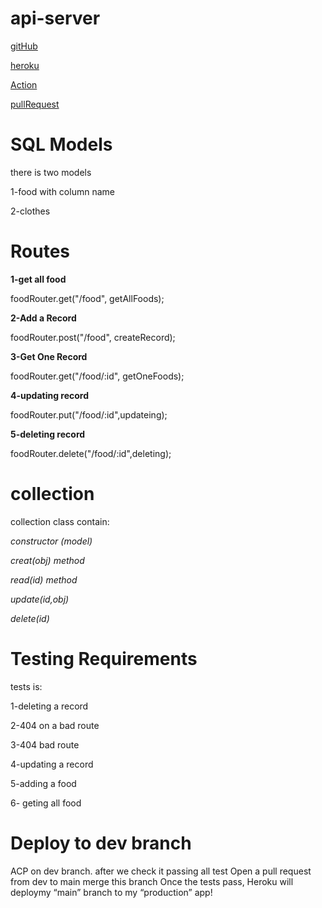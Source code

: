 # api-server
[gitHub](https://github.com/alsatarysamah/api-server)

[heroku](https://samah-api-server1.herokuapp.com/)

[Action](https://github.com/alsatarysamah/api-server/actions)

[pullRequest](https://github.com/alsatarysamah/api-server/pull/1)

# SQL Models

there is two models

1-food with column name

2-clothes

# Routes

**1-get all food**

foodRouter.get("/food", getAllFoods);

**2-Add a Record**

foodRouter.post("/food", createRecord);

**3-Get One Record**

foodRouter.get("/food/:id", getOneFoods);

**4-updating record**

foodRouter.put("/food/:id",updateing);

**5-deleting record**

foodRouter.delete("/food/:id",deleting);

# collection

collection class contain:

*constructor (model)*

*creat(obj) method*

*read(id) method*

*update(id,obj)*

*delete(id)*
# Testing Requirements

tests is:

1-deleting a record

2-404 on a bad route

3-404 bad route

4-updating a record

5-adding a food

6- geting all food 

# Deploy to dev branch
 ACP on dev branch. after we check it passing all test Open a pull request from dev to main merge this branch Once the tests pass, Heroku will deploymy “main” branch to my “production” app!
